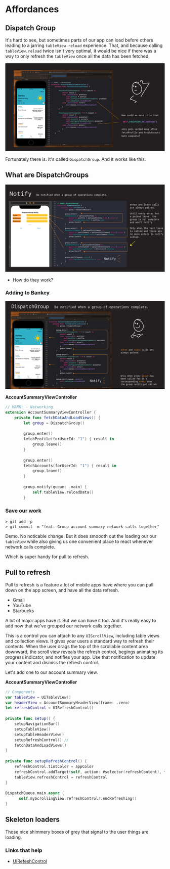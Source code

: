 # Affordances

## Dispatch Group

It's hard to see, but sometimes parts of our app can load before others leading to a jarring `tableView.reload` experience. That, and because calling `tableView.reload` twice isn't very optimal, it would be nice if there was a way to only refresh the `tableView` once all the data has been fetched.

![](images/0.png)

Fortunately there is. It's called `DispatchGroup`. And it works like this.

## What are DispatchGroups

![](images/1.png)

- How do they work?

### Adding to Bankey

![](images/2.png)

**AccountSummaryViewController**

```swift
// MARK: - Networking
extension AccountSummaryViewController {
    private func fetchDataAndLoadViews() {
        let group = DispatchGroup()

        group.enter()
        fetchProfile(forUserId: "1") { result in
			group.leave()
        }

        group.enter()
        fetchAccounts(forUserId: "1") { result in
			group.leave()
        }

        group.notify(queue: .main) {
            self.tableView.reloadData()
        }
```

### Save our work

```
> git add -p
> git commit -m "feat: Group account summary network calls together"
```

Demo. No noticable change. But it does smoooth out the loading our our `tableView` while also giving us one convenient place to react whenever network calls complete.

Which is super handy for pull to refresh.


## Pull to refresh

Pull to refresh is a feature a lot of mobile apps have where you can pull down on the app screen, and have all the data refresh.

- Gmail
- YouTube
- Starbucks

A lot of major apps have it. But we can have it too. And it's really easy to add now that we've grouped our network calls together.


This is a control you can attach to any `UIScrollView`, including table views and collection views. It gives your users a standard way to refresh their contents. When the user drags the top of the scrollable content area downward, the scroll view reveals the refresh control, begings animating its progress indicator, and notifies your app. Use that notification to update your content and dismiss the refresh control.

Let's add one to our account summary view.

**AccountSummaryViewController**

```swift
// Components
var tableView = UITableView()
var headerView = AccountSummaryHeaderView(frame: .zero)
let refreshControl = UIRefreshControl()

private func setup() {
    setupNavigationBar()
    setupTableView()
    setupTableHeaderView()
    setupRefreshControl() //
    fetchDataAndLoadViews()
}

private func setupRefreshControl() {
    refreshControl.tintColor = appColor
    refreshControl.addTarget(self, action: #selector(refreshContent), for: .valueChanged)
    tableView.refreshControl = refreshControl
}

DispatchQueue.main.async {
      self.myScrollingView.refreshControl?.endRefreshing()
}
```

## Skeleton loaders

Those nice shimmery boxes of grey that signal to the user things are loading.



### Links that help

- [UIRefeshControl](https://developer.apple.com/documentation/uikit/uirefreshcontrol)

